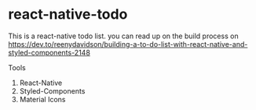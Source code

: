 # react-native-todo

This is a react-native todo list. you can read up on the build process on https://dev.to/reenydavidson/building-a-to-do-list-with-react-native-and-styled-components-2148

Tools

1. React-Native
2. Styled-Components
3. Material Icons
